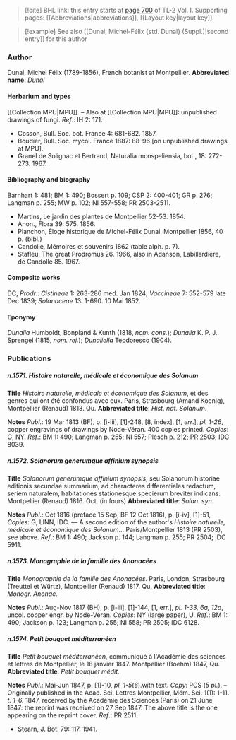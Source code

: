 > [!cite] BHL link: this entry starts at [page 700](https://www.biodiversitylibrary.org/page/33120831) of TL-2 Vol. I.
> Supporting pages: [[Abbreviations|abbreviations]], [[Layout key|layout key]].

> [!example] See also [[Dunal, Michel-Félix {std. Dunal} (Suppl.)|second entry]] for this author

### Author

Dunal, Michel Félix (1789-1856), French botanist at Montpellier. 
**Abbreviated name**: *Dunal*

#### Herbarium and types

[[Collection MPU|MPU]]. – Also at [[Collection MPU|MPU]]: unpublished drawings of fungi.
*Ref*.: IH 2: 171.
- Cosson, Bull. Soc. bot. France 4: 681-682. 1857.
- Boudier, Bull. Soc. mycol. France 1887: 88-96 \[on unpublished drawings at MPU\].
- Granel de Solignac et Bertrand, Naturalia monspeliensia, bot., 18: 272-273. 1967.

#### Bibliography and biography

Barnhart 1: 481; BM 1: 490; Bossert p. 109; CSP 2: 400-401; GR p. 276; Langman p. 255; MW p. 102; NI 557-558; PR 2503-2511.
- Martins, Le jardin des plantes de Montpellier 52-53. 1854.
- Anon., Flora 39: 575. 1856.
- Planchon, Éloge historique de Michel-Félix Dunal. Montpellier 1856, 40 p. (bibl.)
- Candolle, Mémoires et souvenirs 1862 (table alph. p. 7).
- Stafleu, The great Prodromus 26. 1966, also in Adanson, Labillardière, de Candolle 85. 1967.

#### Composite works

DC, *Prodr*.: *Cistineae* 1: 263-286 med. Jan 1824; *Vaccineae* 7: 552-579 late Dec 1839; *Solanaceae* 13: 1-690. 10 Mai 1852.

#### Eponymy

*Dunalia* Humboldt, Bonpland & Kunth (1818, *nom. cons.*); *Dunalia* K. P. J. Sprengel (1815, *nom. rej.*); *Dunaliella* Teodoresco (1904).

### Publications

##### n.1571. Histoire naturelle, médicale et économique des Solanum

**Title**
*Histoire naturelle, médicale et économique des Solanum*, et des genres qui ont été confondus avec eux. Paris, Strasbourg (Amand Koenig), Montpellier (Renaud) 1813. Qu.
**Abbreviated title**: *Hist. nat. Solanum*.

**Notes**
*Publ*.: 19 Mar 1813 (BF), p. \[i-iii\], \[1\]-248, \[8, index\], \[1, *err*.\], *pl. 1-26*, copper engravings of drawings by Node-Véran. 400 copies printed. *Copies*: G, NY.
*Ref*.: BM 1: 490; Langman p. 255; NI 557; Plesch p. 212; PR 2503; IDC 8039.

##### n.1572. Solanorum generumque affinium synopsis

**Title**
*Solanorum generumque affinium synopsis*, seu Solanorum historiae editionis secundae summarium, ad characteres differentiales redactum, seriem naturalem, habitationes stationesque specierum breviter indicans. Montpellier (Renaud) 1816. Oct. (in fours)
**Abbreviated title**: *Solan. syn.*

**Notes**
*Publ*.: Oct 1816 (preface 15 Sep, BF 12 Oct 1816), p. \[i-iv\], \[1\]-51, *Copies*: G, LINN, IDC. — A second edition of the author's *Histoire naturelle, médicale et économique des Solanum*... Paris/Montpellier 1813 (PR 2503), see above.
*Ref*.: BM 1: 490; Jackson p. 144; Langman p. 255; PR 2504; IDC 5911.

##### n.1573. Monographie de la famille des Anonacées

**Title**
*Monographie de la famille des Anonacées*. Paris, London, Strasbourg (Treuttel et Würtz), Montpellier (Renaud) 1817. Qu.
**Abbreviated title**: *Monogr. Anonac.*

**Notes**
*Publ*.: Aug-Nov 1817 (BH), p. \[i-iii\], \[1\]-144, \[1, err.\], *pl. 1-33, 6a, 12a*, uncol. copper engr. by Node-Véran. *Copies*: NY (large paper), U.
*Ref*.: BM 1: 490; Jackson p. 123; Langman p. 255; NI 558; PR 2505; IDC 6128.

##### n.1574. Petit bouquet méditerranéen

**Title**
*Petit bouquet méditerranéen*, communiqué à l'Académie des sciences et lettres de Montpellier, le 18 janvier 1847. Montpellier (Boehm) 1847, Qu.
**Abbreviated title**: *Petit bouquet médit.*

**Notes**
*Publ*.: Mai-Jun 1847, p. \[1\]-10, *pl. 1-5*(*6*).with text. *Copy*: PCS (*5 pl.*). – Originally published in the Acad. Sci. Lettres Montpellier, Mém. Sci. 1(1): 1-11. *t. 1-6.* 1847, received by the Académie des Sciences (Paris) on 21 June 1847: the reprint was received on 27 Sep 1847. The above title is the one appearing on the reprint cover.
*Ref*.: PR 2511.
- Stearn, J. Bot. 79: 117. 1941.

